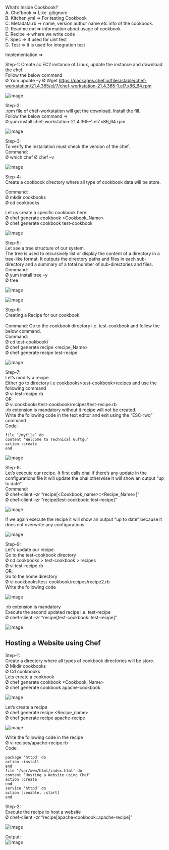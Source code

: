 What’s Inside Cookbook? <br>
A. Chefbook => Like .gitignore <br>
B. Kitchen.yml => For testing Cookbook <br>
C. Metadata.rb => name, version author name etc info of the cookbook. <br>
D. Readme.md => information about usage of cookbook <br>
E. Recipe => where we write code <br>
F. Spec => It used for unit test <br>
G. Test => It is used for integration test <br>


Implementation =>

Step-1:
Create ac EC2 instance of Linux, update the instance and download the chef. <br>
Follow the below command <br>
Ø Yum update –y
Ø Wget https://packages.chef.io/files/stable/chef-workstation/21.4.365/el/7/chef-workstation-21.4.365-1.el7.x86_64.rpm

 ![image](https://user-images.githubusercontent.com/46487696/120080723-de005f00-c0d7-11eb-8a3a-4746905bf0eb.png)


Step-2: <br>
.rpm file of chef-workstation will get the download. Install the fill. <br>
Follow the below command => <br>
Ø yum install chef-workstation-21.4.365–1.el7.x86_64.rpm

![image](https://user-images.githubusercontent.com/46487696/120080746-f2445c00-c0d7-11eb-8db7-87e0f0403c5b.png)


Step-3: <br>
To verify the installation must check the version of the chef. <br>
Command: <br>
Ø which chef
Ø chef –v

![image](https://user-images.githubusercontent.com/46487696/120080749-f7091000-c0d7-11eb-92a3-605b57aced77.png)


Step-4: <br>
Create a cookbook directory where all type of cookbook data will be store. <br>

Command: <br>
Ø mkdir cookbooks <br>
Ø cd cookbooks <br>

Let us create a specific cookbook here: <br>
Ø chef generate cookbook <Cookbook_Name> <br>
Ø chef generate cookbook test-cookbook <br>

![image](https://user-images.githubusercontent.com/46487696/120080756-fff9e180-c0d7-11eb-8cce-db2d126bb8d5.png)


Step-5: <br>
Let see a tree structure of our system. <br>
The tree is used to recursively list or display the content of a directory in a tree-like format. It outputs the directory paths and files in each sub-directory and a summary of a total number of sub-directories and files. <br>
Command: <br>
Ø yum install tree –y <br>
Ø tree <br>

![image](https://user-images.githubusercontent.com/46487696/120080763-04be9580-c0d8-11eb-8403-aa2bfa85f14e.png)

![image](https://user-images.githubusercontent.com/46487696/120080766-07b98600-c0d8-11eb-9ebc-281f997c081e.png)

Step-6: <br>
Creating a Recipe for our cookbook. <br>
 <br>
Command:
Go to the cookbook directory i.e. test-cookbook and follow the below command. <br>
Command: <br>
Ø cd test-cookbook/ <br>
Ø chef generate recipe <recipe_Name> <br>
Ø chef generate recipe test-recipe <br>

![image](https://user-images.githubusercontent.com/46487696/120080782-0ee09400-c0d8-11eb-9745-75bfa28b8313.png)


Step-7: <br>
Let’s modify a recipe. <br>
Either go to directory i.e cookbooks>test-cookbook>recipes and use the following command <br>
Ø vi test-recipe.rb <br>
OR <br>
Ø vi cookbooks/test-cookbook/recipes/test-recipe.rb <br>
.rb extension is mandatory without it recipe will not be created. <br>
Write the following code in the text editor and exit using the “ESC-:wq” command <br>
Code: <br>
```
file ‘/myfile’ do
content ‘Welcome to Technical Guftgu’
action :create
end
```

![image](https://user-images.githubusercontent.com/46487696/120080792-14d67500-c0d8-11eb-918b-8641bdb3856b.png)


Step-8: <br>
Let’s execute our recipe. It first calls ohai if there’s any update in the configurations file it will update the ohai otherwise it will show an output “up to date” <br>
Command: <br>
Ø chef-client –zr “recipe[<Cookbook_name>::<Recipe_Name>]” <br>
Ø chef-client –zr “recipe[test-cookbook::test-recipe]” <br>

![image](https://user-images.githubusercontent.com/46487696/120080812-23249100-c0d8-11eb-8685-803ccb8df003.png)

If we again execute the recipe it will show an output “up to date” because it does not overwrite any configurations. <br>

![image](https://user-images.githubusercontent.com/46487696/120080815-26b81800-c0d8-11eb-8ef3-57361936a8e3.png)


Step-9: <br>
Let's update our recipe. <br>
Go to the test-cookbook directory <br>
Ø cd cookbooks > test-cookbook > recipes <br>
Ø vi test-recipe.rb <br>
OR, <br>
Go to the home directory <br>
Ø vi cookbooks/test-cookbook/recipes/recipe2.rb <br>
Write the following code <br>

![image](https://user-images.githubusercontent.com/46487696/120080821-2cadf900-c0d8-11eb-9ee8-101edee26904.png)


.rb extension is mandatory <br>
Execute the second updated recipe i.e. test-recipe <br>
Ø chef-client –zr “recipe[test-cookbook::test-recipe]” <br>

![image](https://user-images.githubusercontent.com/46487696/120080827-320b4380-c0d8-11eb-8c67-d4407019b810.png)


## Hosting a Website using Chef

Step-1: <br>
Create a directory where all types of cookbook directories will be store. <br>
Ø Mkdir cookbooks <br>
Ø Cd cookbooks <br>
Lets create a cookbook <br>
Ø chef generate cookbook <Cookbook_Name> <br>
Ø chef generate cookbook apache-cookbook <br>

![image](https://user-images.githubusercontent.com/46487696/120080885-67179600-c0d8-11eb-9ade-7c4dc13f5055.png)


Let’s create a recipe <br>
Ø chef generate recipe <Recipe_name> <br>
Ø chef generate recipe apache-recipe <br>

![image](https://user-images.githubusercontent.com/46487696/120080892-6aab1d00-c0d8-11eb-9afe-9feda7476c1d.png)


Write the following code in the recipe <br>
Ø vi recipes/apache-recipe.rb <br>
Code: <br>
```
package ‘httpd’ do
action :install
end
file ‘/var/www/html/index.html’ do
content ‘Hosting a Website using Chef’
action :create
end
service ‘httpd’ do
action [:enable, :start]
end
```

Step-2: <br>
Execute the recipe to host a website <br>
Ø chef-client -zr “recipe[apache-cookbook::apache-recipe]” <br>

![image](https://user-images.githubusercontent.com/46487696/120080904-75fe4880-c0d8-11eb-8e7b-fc280b670756.png)


Output: <br>
![image](https://user-images.githubusercontent.com/46487696/120080910-78f93900-c0d8-11eb-9af7-a6ca3bc6e171.png)
